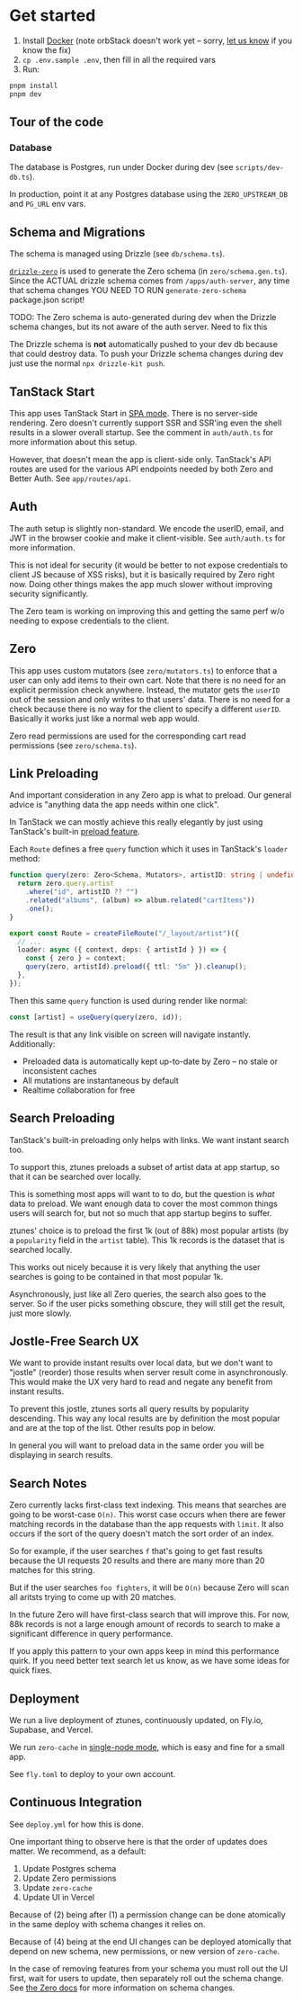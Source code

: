 # Get started

1. Install [Docker](https://docker.com/) (note orbStack doesn't work yet – sorry, [let us know](https://discord.rocicorp.dev/) if you know the fix)
2. `cp .env.sample .env`, then fill in all the required vars
3. Run:

```bash
pnpm install
pnpm dev
```

## Tour of the code

### Database

The database is Postgres, run under Docker during dev (see `scripts/dev-db.ts`).

In production, point it at any Postgres database using the `ZERO_UPSTREAM_DB` and `PG_URL` env vars.

## Schema and Migrations

The schema is managed using Drizzle (see `db/schema.ts`).

[`drizzle-zero`](https://github.com/BriefHQ/drizzle-zero) is used to generate the Zero schema (in `zero/schema.gen.ts`). Since the ACTUAL drizzle schema comes from `/apps/auth-server`, any time that schema changes YOU NEED TO RUN `generate-zero-schema` package.json script!

TODO: The Zero schema is auto-generated during dev when the Drizzle schema changes, but its not aware of the auth server. Need to fix this

The Drizzle schema is **not** automatically pushed to your dev db because that could destroy data. To push your Drizzle schema changes during dev just use the normal `npx drizzle-kit push`.

## TanStack Start

This app uses TanStack Start in [SPA mode](https://tanstack.com/start/latest/docs/framework/react/spa-mode). There is no server-side rendering. Zero doesn't currently support SSR and SSR'ing even the shell results in a slower overall startup. See the comment in `auth/auth.ts` for more information about this setup.

However, that doesn't mean the app is client-side only. TanStack's API routes are used for the various API endpoints needed by both Zero and Better Auth. See `app/routes/api`.

## Auth

The auth setup is slightly non-standard. We encode the userID, email, and JWT in the browser cookie and make it client-visible. See `auth/auth.ts` for more information.

This is not ideal for security (it would be better to not expose credentials to client JS because of XSS risks), but it is basically required by Zero right now. Doing other things makes the app much slower without improving security significantly.

The Zero team is working on improving this and getting the same perf w/o needing to expose credentials to the client.

## Zero

This app uses custom mutators (see `zero/mutators.ts`) to enforce that a user can only add items to their own cart. Note that there is no need for an explicit permission check anywhere. Instead, the mutator gets the `userID` out of the session and only writes to that users' data. There is no need for a check because there is no way for the client to specify a different `userID`. Basically it works just like a normal web app would.

Zero read permissions are used for the corresponding cart read permissions (see `zero/schema.ts`).

## Link Preloading

And important consideration in any Zero app is what to preload. Our general advice is "anything data the app needs within one click".

In TanStack we can mostly achieve this really elegantly by just using TanStack's built-in
[preload feature](https://tanstack.com/router/v1/docs/framework/react/guide/preloading).

Each `Route` defines a free `query` function which it uses in TanStack's `loader` method:

```ts
function query(zero: Zero<Schema, Mutators>, artistID: string | undefined) {
  return zero.query.artist
    .where("id", artistID ?? "")
    .related("albums", (album) => album.related("cartItems"))
    .one();
}

export const Route = createFileRoute("/_layout/artist")({
  // ...
  loader: async ({ context, deps: { artistId } }) => {
    const { zero } = context;
    query(zero, artistId).preload({ ttl: "5m" }).cleanup();
  },
});
```

Then this same `query` function is used during render like normal:

```ts
const [artist] = useQuery(query(zero, id));
```

The result is that any link visible on screen will navigate instantly. Additionally:

- Preloaded data is automatically kept up-to-date by Zero – no stale or inconsistent caches
- All mutations are instantaneous by default
- Realtime collaboration for free

## Search Preloading

TanStack's built-in preloading only helps with links. We want instant search too.

To support this, ztunes preloads a subset of artist data at app startup, so that it can be
searched over locally.

This is something most apps will want to to do, but the question is _what_ data to preload.
We want enough data to cover the most common things users will search for, but not so much that app
startup begins to suffer.

ztunes' choice is to preload the first 1k (out of 88k) most popular artists (by a `popularity` field in the `artist` table). This 1k records is the dataset that is searched locally.

This works out nicely because it is very likely that anything the user searches is going to be contained in that most popular 1k.

Asynchronously, just like all Zero queries, the search also goes to the server. So if the user picks something obscure, they will still get the result, just more slowly.

## Jostle-Free Search UX

We want to provide instant results over local data, but we don't want to "jostle" (reorder) those results when server result come in asynchronously. This would make the UX very hard to read and negate any benefit from instant results.

To prevent this jostle, ztunes sorts all query results by popularity descending. This way any local results are by definition the most popular and are at the top of the list. Other results pop in below.

In general you will want to preload data in the same order you will be displaying in search results.

## Search Notes

Zero currently lacks first-class text indexing. This means that searches are going to be worst-case `O(n)`. This worst case occurs when there are fewer matching records in the database than the app requests with `limit`. It also occurs if the sort of the query doesn't match the sort order of an index.

So for example, if the user searches `f` that's going to get fast results because the UI requests 20 results and there are many more than 20 matches for this string.

But if the user searches `foo fighters`, it will be `O(n)` because Zero will scan all aritsts trying to come up with 20 matches.

In the future Zero will have first-class search that will improve this. For now, 88k records is not a large enough amount of records to search to make a significant difference in query performance.

If you apply this pattern to your own apps keep in mind this performance quirk. If you need better text search let us know, as we have some ideas for quick fixes.

## Deployment

We run a live deployment of ztunes, continuously updated, on Fly.io, Supabase, and Vercel.

We run `zero-cache` in [single-node mode](https://zero.rocicorp.dev/docs/deployment#guide-single-node-on-flyio), which is easy and fine for a small app.

See `fly.toml` to deploy to your own account.

## Continuous Integration

See `deploy.yml` for how this is done.

One important thing to observe here is that the order of updates does matter. We recommend, as a default:

1. Update Postgres schema
2. Update Zero permissions
3. Update `zero-cache`
4. Update UI in Vercel

Because of (2) being after (1) a permission change can be done atomically in the same deploy with schema changes it relies on.

Because of (4) being at the end UI changes can be deployed atomically that depend on new schema, new permissions, or new version of `zero-cache`.

In the case of removing features from your schema you must roll out the UI first, wait for users to update, then separately roll out the schema change. See [the Zero docs](https://zero.rocicorp.dev/docs/zero-schema#schema-change-process) for more information on schema changes.
